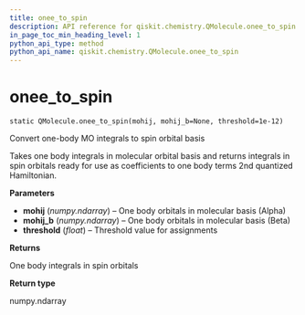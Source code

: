 ```yaml
---
title: onee_to_spin
description: API reference for qiskit.chemistry.QMolecule.onee_to_spin
in_page_toc_min_heading_level: 1
python_api_type: method
python_api_name: qiskit.chemistry.QMolecule.onee_to_spin
---
```


# onee\_to\_spin

<span id="qiskit.chemistry.QMolecule.onee_to_spin" />

`static QMolecule.onee_to_spin(mohij, mohij_b=None, threshold=1e-12)`

Convert one-body MO integrals to spin orbital basis

Takes one body integrals in molecular orbital basis and returns integrals in spin orbitals ready for use as coefficients to one body terms 2nd quantized Hamiltonian.

**Parameters**

*   **mohij** (*numpy.ndarray*) – One body orbitals in molecular basis (Alpha)
*   **mohij\_b** (*numpy.ndarray*) – One body orbitals in molecular basis (Beta)
*   **threshold** (*float*) – Threshold value for assignments

**Returns**

One body integrals in spin orbitals

**Return type**

numpy.ndarray

